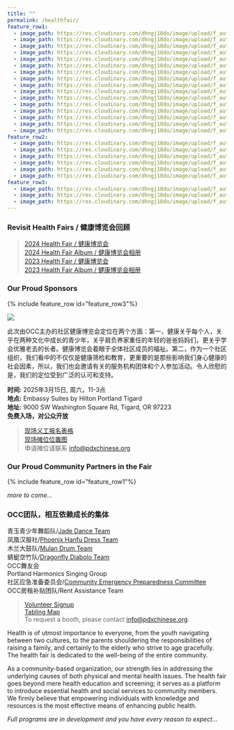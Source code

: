 ```yaml
---
title: ""
permalink: /healthfair/
feature_row1:
  - image_path: https://res.cloudinary.com/dhngj18do/image/upload/f_auto,q_auto/v1/images/activities/trimetlogo
  - image_path: https://res.cloudinary.com/dhngj18do/image/upload/f_auto,q_auto/v1/images/activities/ohsulogo
  - image_path: https://res.cloudinary.com/dhngj18do/image/upload/f_auto,q_auto/v1/images/activities/careoregonlogo  
  - image_path: https://res.cloudinary.com/dhngj18do/image/upload/f_auto,q_auto/v1/images/activities/mhacclogo
  - image_path: https://res.cloudinary.com/dhngj18do/image/upload/f_auto,q_auto/v1/images/activities/ncclogo  
  - image_path: https://res.cloudinary.com/dhngj18do/image/upload/f_auto,q_auto/v1/images/activities/asqlonglogo
  - image_path: https://res.cloudinary.com/dhngj18do/image/upload/f_auto,q_auto/v1/images/activities/NUNM_logo1
  - image_path: https://res.cloudinary.com/dhngj18do/image/upload/f_auto,q_auto/v1/images/activities/WSCC_logo
  - image_path: https://res.cloudinary.com/dhngj18do/image/upload/f_auto,q_auto/v1/images/activities/acupunctureor_logo
  - image_path: https://res.cloudinary.com/dhngj18do/image/upload/f_auto,q_auto/v1/images/activities/housecall_logo
  - image_path: https://res.cloudinary.com/dhngj18do/image/upload/f_auto,q_auto/v1/images/activities/mow_logo1
  - image_path: https://res.cloudinary.com/dhngj18do/image/upload/f_auto,q_auto/v1/images/activities/cfpalogo  
  - image_path: https://res.cloudinary.com/dhngj18do/image/upload/f_auto,q_auto/v1/images/activities/arrayrxlogo
  - image_path: https://res.cloudinary.com/dhngj18do/image/upload/f_auto,q_auto/v1/images/activities/mktplace_logo
  - image_path: https://res.cloudinary.com/dhngj18do/image/upload/f_auto,q_auto/v1/images/activities/cpop_logo
  - image_path: https://res.cloudinary.com/dhngj18do/image/upload/f_auto,q_auto/v1/images/activities/oedlogo
feature_row2:
  - image_path: https://res.cloudinary.com/dhngj18do/image/upload/f_auto,q_auto/v1/images/activities/blanklogo
  - image_path: https://res.cloudinary.com/dhngj18do/image/upload/f_auto,q_auto/v1/images/activities/ohalogo
  - image_path: https://res.cloudinary.com/dhngj18do/image/upload/f_auto,q_auto/v1/images/activities/blanklogo
  - image_path: https://res.cloudinary.com/dhngj18do/image/upload/f_auto,q_auto/v1/images/activities/mult_county_nf2iqzgmnapl3uxgfock
  - image_path: https://res.cloudinary.com/dhngj18do/image/upload/f_auto,q_auto/v1/images/activities/wacountylogo
  - image_path: https://res.cloudinary.com/dhngj18do/image/upload/f_auto,q_auto/v1/images/activities/clacklogo
feature_row3:
  - image_path: https://res.cloudinary.com/dhngj18do/image/upload/f_auto,q_auto/v1/images/activities/ohsulogo
  - image_path: https://res.cloudinary.com/dhngj18do/image/upload/f_auto,q_auto/v1/images/activities/trimetlogo
  - image_path: https://res.cloudinary.com/dhngj18do/image/upload/f_auto,q_auto/v1/images/activities/careoregonlogo
---
```


### Revisit Health Fairs / 健康博览会回顾

>[2024 Health Fair / 健康博览会](https://pdxchinese.org/healthfair_2024/)  
>[2024 Health Fair Album / 健康博览会相册](https://pdxchinese.org/community_health_fair_2024/)  
>[2023 Health Fair / 健康博览会](https://pdxchinese.org/healthfair_2023/)  
>[2023 Health Fair Album / 健康博览会相册](https://pdxchinese.org/community_health_fair_2023/)  


### Our Proud Sponsors

{% include feature_row id="feature_row3"%}

![](https://res.cloudinary.com/dhngj18do/image/upload/f_auto,q_auto/v1/images/activities/2025fairflyer)

此次由OCC主办的社区健康博览会定位在两个方面：第一，健康关乎每个人，关乎在两种文化中成长的青少年，关乎肩负养家重任的年轻的爸爸妈妈们，更关乎学会优雅老去的长者。健康博览会着眼于全体社区成员的福祉。第二，作为一个社区组织，我们看中的不仅仅是健康筛检和教育，更重要的是那些影响我们身心健康的社会因素，所以，我们也会邀请有关的服务机构团体和个人参加活动。令人欣慰的是，我们的定位受到广泛的认可和支持。

**时间:** 2025年3月15日, 周六，11-3点  
**地点:** Embassy Suites by Hilton Portland Tigard  
**地址:** 9000 SW Washington Square Rd, Tigard, OR 97223  
**免费入场，对公众开放**  

> [现场义工报名表格](https://docs.google.com/forms/d/e/1FAIpQLSeJYipa3OUz_8UzsMEo-RfszI24rih7jmD1PnEORJGSVjjlKQ/viewform?usp=sf_link)  
> [现场摊位位置图](https://res.cloudinary.com/dhngj18do/image/upload/f_auto,q_auto/v1/images/activities/healthfairmap2023)  
> 申请摊位请联系 info@pdxchinese.org  

### Our Proud Community Partners in the Fair

{% include feature_row id="feature_row1"%}

*more to come...*

### OCC团队，相互依赖成长的集体

青玉青少年舞蹈队/[Jade Dance Team](https://pdxchinese.org/youthdance/)  
凤凰汉服社/[Phoenix Hanfu Dress Team](https://pdxchinese.org/hanfu/)  
木兰大鼓队/[Mulan Drum Team](https://pdxchinese.org/mulandrum/)  
蜻蜓空竹队/[Dragonfly Diabolo Team](https://pdxchinese.org/yoyo/)  
OCC舞友会  
Portland Harmonics Singing Group  
社区应急准备委员会/[Community Emergency Preparedness Committee](https://pdxchinese.org/resources/disaster/resilience/)  
OCC房租补贴团队/Rent Assistance Team  

> [Volunteer Signup](https://docs.google.com/forms/d/e/1FAIpQLSeJYipa3OUz_8UzsMEo-RfszI24rih7jmD1PnEORJGSVjjlKQ/viewform?usp=sf_link)  
> [Tabling Map](https://)  
> To request a booth, please contact info@pdxchinese.org.  

Health is of utmost importance to everyone, from the youth navigating between two cultures, to the parents shouldering the responsibilities of raising a family, and certainly to the elderly who strive to age gracefully. The health fair is dedicated to the well-being of the entire community.

As a community-based organization, our strength lies in addressing the underlying causes of both physical and mental health issues. The health fair goes beyond mere health education and screening; it serves as a platform to introduce essential health and social services to community members. We firmly believe that empowering individuals with knowledge and resources is the most effective means of enhancing public health.

*Full programs are in development and you have every reason to expect...*
